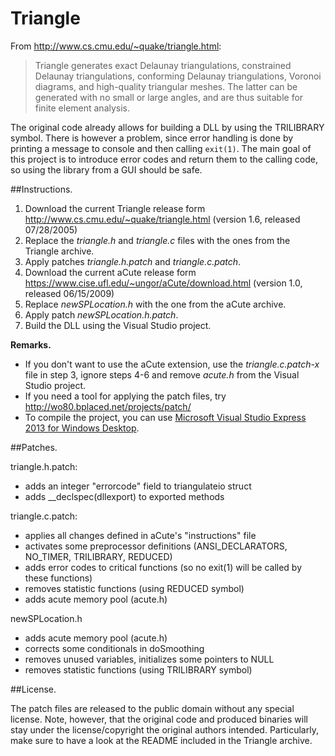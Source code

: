 Triangle
========

From http://www.cs.cmu.edu/~quake/triangle.html:
> Triangle generates exact Delaunay triangulations, constrained Delaunay triangulations, conforming Delaunay triangulations, Voronoi diagrams, and high-quality triangular meshes. The latter can be generated with no small or large angles, and are thus suitable for finite element analysis.

The original code already allows for building a DLL by using the TRILIBRARY symbol. There is however a problem, since error handling is done by printing a message to console and then calling ```exit(1)```. The main goal of this project is to introduce error codes and return them to the calling code, so using the library from a GUI should be safe.

##Instructions.

1. Download the current Triangle release form http://www.cs.cmu.edu/~quake/triangle.html (version 1.6, released 07/28/2005)
2. Replace the *triangle.h* and *triangle.c* files with the ones from the Triangle archive.
3. Apply patches *triangle.h.patch* and *triangle.c.patch*.
4. Download the current aCute release form https://www.cise.ufl.edu/~ungor/aCute/download.html (version 1.0, released 06/15/2009)
5. Replace *newSPLocation.h* with the one from the aCute archive.
6. Apply patch *newSPLocation.h.patch*.
7. Build the DLL using the Visual Studio project.

**Remarks.**
 - If you don't want to use the aCute extension, use the *triangle.c.patch-x* file in step 3, ignore steps 4-6 and remove *acute.h* from the Visual Studio project.
 - If you need a tool for applying the patch files, try http://wo80.bplaced.net/projects/patch/
 - To compile the project, you can use [Microsoft Visual Studio Express 2013 for Windows Desktop](http://www.visualstudio.com/downloads/download-visual-studio-vs#d-express-windows-desktop).

##Patches.

triangle.h.patch:
 - adds an integer "errorcode" field to triangulateio struct
 - adds __declspec(dllexport) to exported methods
 
triangle.c.patch:
 - applies all changes defined in aCute's "instructions" file
 - activates some preprocessor definitions (ANSI_DECLARATORS, NO_TIMER, TRILIBRARY, REDUCED)
 - adds error codes to critical functions (so no exit(1) will be called by these functions)
 - removes statistic functions (using REDUCED symbol)
 - adds acute memory pool (acute.h)
 
newSPLocation.h
 - adds acute memory pool (acute.h)
 - corrects some conditionals in doSmoothing
 - removes unused variables, initializes some pointers to NULL
 - removes statistic functions (using TRILIBRARY symbol)

##License.

The patch files are released to the public domain without any special license. Note, however, that the original code and produced binaries will stay under the license/copyright the original authors intended. Particularly, make sure to have a look at the README included in the Triangle archive.
